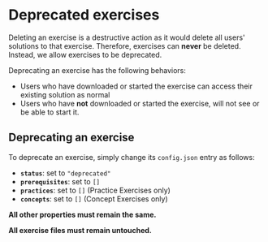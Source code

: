 # Deprecated exercises

Deleting an exercise is a destructive action as it would delete all users' solutions to that exercise.
Therefore, exercises can **never** be deleted.
Instead, we allow exercises to be deprecated.

Deprecating an exercise has the following behaviors:

- Users who have downloaded or started the exercise can access their existing solution as normal
- Users who have **not** downloaded or started the exercise, will not see or be able to start it.

## Deprecating an exercise

To deprecate an exercise, simply change its `config.json` entry as follows:

- **`status`**: set to `"deprecated"`
- **`prerequisites`**: set to `[]`
- **`practices`**: set to `[]` (Practice Exercises only)
- **`concepts`**: set to `[]` (Concept Exercises only)

**All other properties must remain the same.**

**All exercise files must remain untouched.**

[configlet]: /language-tracks/configuration/configlet.md
[topics]: https://github.com/exercism/problem-specifications/blob/master/TOPICS.txt
[track-blocking-progression]: https://github.com/exercism/v2-feedback/issues/36
